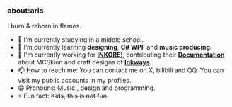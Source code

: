 ### about:aris

I burn & reborn in flames.

- 🔭 I’m currently studying in a middle school.
- 🌱 I’m currently learning **designing**, **C# WPF** and **music producing**.
- 🧐 I'm currently working for **[iNKORE!](https://github.com/iNKORE-NET)**, contributing their **[Documentation](https://github.com/iNKORE-NET/Documentation)** about MCSkinn and craft designs of **[Inkways](https://inkore.net/products/inkways/)**.
- 📫 How to reach me: You can contact me on X, bilibili and QQ. You can visit my public accounts in my profiles.
- 😄 Pronouns: Music , design and programming.
- ⚡ Fun fact: ~~Kids, this is not fun.~~

[](https://github-readme-streak-stats.herokuapp.com/?user=Aris-Offline&layout=compact&hide_border=true&langs_count=10&theme=tokyonight)
